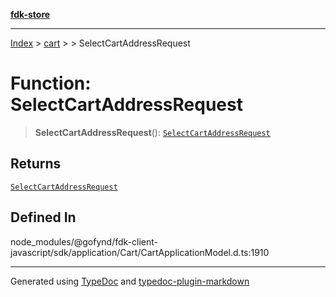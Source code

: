 [**fdk-store**](../../../README.md)
***

[Index](../../../API.md) > [cart](../../README.md) > [<internal>](../README.md) > SelectCartAddressRequest

# Function: SelectCartAddressRequest

> **SelectCartAddressRequest**(): [`SelectCartAddressRequest`](../type-aliases/type-alias.SelectCartAddressRequest.md)

## Returns

[`SelectCartAddressRequest`](../type-aliases/type-alias.SelectCartAddressRequest.md)

## Defined In

node\_modules/@gofynd/fdk-client-javascript/sdk/application/Cart/CartApplicationModel.d.ts:1910

***
Generated using [TypeDoc](https://typedoc.org/) and [typedoc-plugin-markdown](https://www.npmjs.com/package/typedoc-plugin-markdown)
